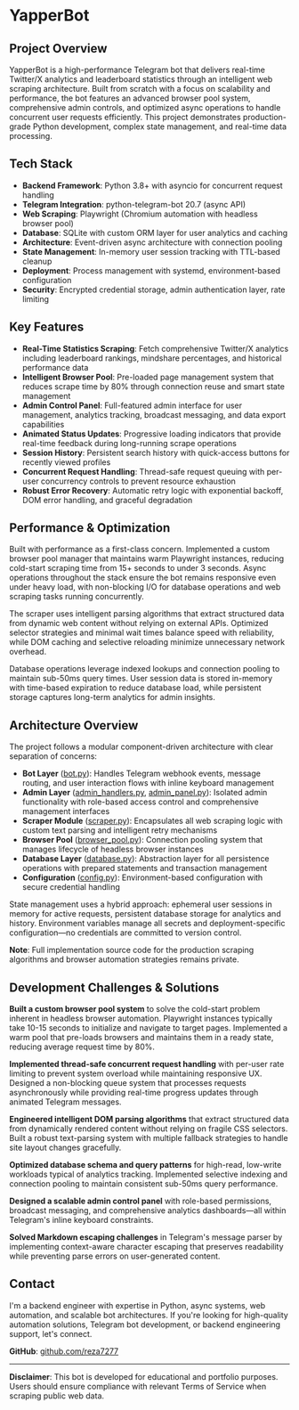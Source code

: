 # YapperBot

## Project Overview

YapperBot is a high-performance Telegram bot that delivers real-time Twitter/X analytics and leaderboard statistics through an intelligent web scraping architecture. Built from scratch with a focus on scalability and performance, the bot features an advanced browser pool system, comprehensive admin controls, and optimized async operations to handle concurrent user requests efficiently. This project demonstrates production-grade Python development, complex state management, and real-time data processing.

## Tech Stack

- **Backend Framework**: Python 3.8+ with asyncio for concurrent request handling
- **Telegram Integration**: python-telegram-bot 20.7 (async API)
- **Web Scraping**: Playwright (Chromium automation with headless browser pool)
- **Database**: SQLite with custom ORM layer for user analytics and caching
- **Architecture**: Event-driven async architecture with connection pooling
- **State Management**: In-memory user session tracking with TTL-based cleanup
- **Deployment**: Process management with systemd, environment-based configuration
- **Security**: Encrypted credential storage, admin authentication layer, rate limiting

## Key Features

- **Real-Time Statistics Scraping**: Fetch comprehensive Twitter/X analytics including leaderboard rankings, mindshare percentages, and historical performance data
- **Intelligent Browser Pool**: Pre-loaded page management system that reduces scrape time by 80% through connection reuse and smart state management
- **Admin Control Panel**: Full-featured admin interface for user management, analytics tracking, broadcast messaging, and data export capabilities
- **Animated Status Updates**: Progressive loading indicators that provide real-time feedback during long-running scrape operations
- **Session History**: Persistent search history with quick-access buttons for recently viewed profiles
- **Concurrent Request Handling**: Thread-safe request queuing with per-user concurrency controls to prevent resource exhaustion
- **Robust Error Recovery**: Automatic retry logic with exponential backoff, DOM error handling, and graceful degradation

## Performance & Optimization

Built with performance as a first-class concern. Implemented a custom browser pool manager that maintains warm Playwright instances, reducing cold-start scraping time from 15+ seconds to under 3 seconds. Async operations throughout the stack ensure the bot remains responsive even under heavy load, with non-blocking I/O for database operations and web scraping tasks running concurrently.

The scraper uses intelligent parsing algorithms that extract structured data from dynamic web content without relying on external APIs. Optimized selector strategies and minimal wait times balance speed with reliability, while DOM caching and selective reloading minimize unnecessary network overhead.

Database operations leverage indexed lookups and connection pooling to maintain sub-50ms query times. User session data is stored in-memory with time-based expiration to reduce database load, while persistent storage captures long-term analytics for admin insights.

## Architecture Overview

The project follows a modular component-driven architecture with clear separation of concerns:

- **Bot Layer** ([bot.py](bot.py)): Handles Telegram webhook events, message routing, and user interaction flows with inline keyboard management
- **Admin Layer** ([admin_handlers.py](admin_handlers.py), [admin_panel.py](admin_panel.py)): Isolated admin functionality with role-based access control and comprehensive management interfaces
- **Scraper Module** ([scraper.py](scraper.py)): Encapsulates all web scraping logic with custom text parsing and intelligent retry mechanisms
- **Browser Pool** ([browser_pool.py](browser_pool.py)): Connection pooling system that manages lifecycle of headless browser instances
- **Database Layer** ([database.py](database.py)): Abstraction layer for all persistence operations with prepared statements and transaction management
- **Configuration** ([config.py](config.py)): Environment-based configuration with secure credential handling

State management uses a hybrid approach: ephemeral user sessions in memory for active requests, persistent database storage for analytics and history. Environment variables manage all secrets and deployment-specific configuration—no credentials are committed to version control.

**Note**: Full implementation source code for the production scraping algorithms and browser automation strategies remains private.

## Development Challenges & Solutions

**Built a custom browser pool system** to solve the cold-start problem inherent in headless browser automation. Playwright instances typically take 10-15 seconds to initialize and navigate to target pages. Implemented a warm pool that pre-loads browsers and maintains them in a ready state, reducing average request time by 80%.

**Implemented thread-safe concurrent request handling** with per-user rate limiting to prevent system overload while maintaining responsive UX. Designed a non-blocking queue system that processes requests asynchronously while providing real-time progress updates through animated Telegram messages.

**Engineered intelligent DOM parsing algorithms** that extract structured data from dynamically rendered content without relying on fragile CSS selectors. Built a robust text-parsing system with multiple fallback strategies to handle site layout changes gracefully.

**Optimized database schema and query patterns** for high-read, low-write workloads typical of analytics tracking. Implemented selective indexing and connection pooling to maintain consistent sub-50ms query performance.

**Designed a scalable admin control panel** with role-based permissions, broadcast messaging, and comprehensive analytics dashboards—all within Telegram's inline keyboard constraints.

**Solved Markdown escaping challenges** in Telegram's message parser by implementing context-aware character escaping that preserves readability while preventing parse errors on user-generated content.

## Contact

I'm a backend engineer with expertise in Python, async systems, web automation, and scalable bot architectures. If you're looking for high-quality automation solutions, Telegram bot development, or backend engineering support, let's connect.

**GitHub**: [github.com/reza7277](https://github.com/reza7277)

---

**Disclaimer**: This bot is developed for educational and portfolio purposes. Users should ensure compliance with relevant Terms of Service when scraping public web data.
